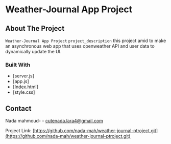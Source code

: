 # Weather-Journal App Project

## About The Project
 `Weather-Journal App Project`
 `project_description`
 this project amid to make an asynchronous web app that uses openweather API and user data to dynamically update the UI.

### Built With
* [server.js]
* [app.js]
* [Index.html]
* [style.css]

## Contact
Nada mahmoud-  - cutenada.lara4@gmail.com

Project Link: [https://github.com/nada-mah/weather-journal-ptroject.git](https://github.com/nada-mah/weather-journal-ptroject.git)
